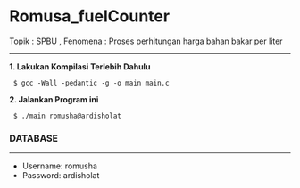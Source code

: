 # Romusa_fuelCounter
Topik : SPBU  , Fenomena : Proses perhitungan harga bahan bakar per liter

<hr>
<b>1. Lakukan Kompilasi Terlebih Dahulu </b> 
<pre><code> $ gcc -Wall -pedantic -g -o main main.c </code></pre>
<b>2. Jalankan Program ini </b>
<pre><code> $ ./main romusha@ardisholat</code></pre>


### DATABASE
<hr>
<ul>
  <li>Username: romusha </li>
  <li>Password: ardisholat </li>
 </ul>
